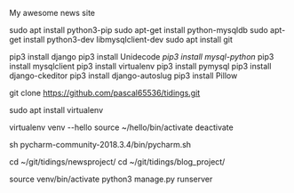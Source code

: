 My awesome news site

sudo apt install python3-pip
sudo apt-get install python-mysqldb
sudo apt-get install python3-dev libmysqlclient-dev
sudo apt install git

pip3 install django
pip3 install Unidecode
_pip3 install mysql-python_
pip3 install mysqlclient
pip3 install virtualenv
pip3 install pymysql
pip3 install django-ckeditor
pip3 install django-autoslug
pip3 install Pillow

git clone https://github.com/pascal65536/tidings.git 

sudo apt install virtualenv

virtualenv venv --hello
source ~/hello/bin/activate
deactivate

sh pycharm-community-2018.3.4/bin/pycharm.sh 

cd ~/git/tidings/newsproject/
cd ~/git/tidings/blog_project/

source venv/bin/activate
python3 manage.py runserver


